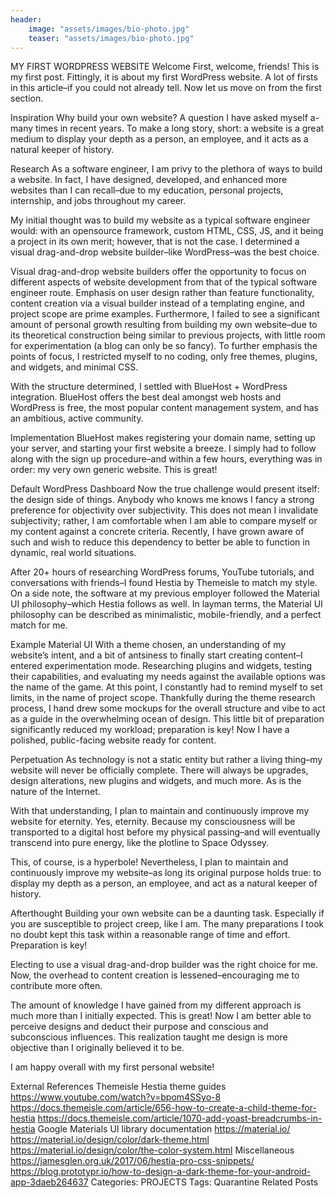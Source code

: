 ```yaml
---
header:
    image: "assets/images/bio-photo.jpg"
    teaser: "assets/images/bio-photo.jpg"
---
```


MY FIRST WORDPRESS WEBSITE
Welcome
First, welcome, friends! This is my first post. Fittingly, it is about my first WordPress website. A lot of firsts in this article–if you could not already tell. Now let us move on from the first section.

Inspiration
Why build your own website? A question I have asked myself a-many times in recent years. To make a long story, short: a website is a great medium to display your depth as a person, an employee, and it acts as a natural keeper of history.

Research
As a software engineer, I am privy to the plethora of ways to build a website. In fact, I have designed, developed, and enhanced more websites than I can recall–due to my education, personal projects, internship, and jobs throughout my career.

My initial thought was to build my website as a typical software engineer would: with an opensource framework, custom HTML, CSS, JS, and it being a project in its own merit; however, that is not the case. I determined a visual drag-and-drop website builder–like WordPress–was the best choice. 

Visual drag-and-drop website builders offer the opportunity to focus on different aspects of website development from that of the typical software engineer route. Emphasis on user design rather than feature functionality, content creation via a visual builder instead of a templating engine, and project scope are prime examples. Furthermore, I failed to see a significant amount of personal growth resulting from building my own website–due to its theoretical construction being similar to previous projects, with little room for experimentation (a blog can only be so fancy). To further emphasis the points of focus, I restricted myself to no coding, only free themes, plugins, and widgets, and minimal CSS.

With the structure determined, I settled with BlueHost + WordPress integration. BlueHost offers the best deal amongst web hosts and WordPress is free, the most popular content management system, and has an ambitious, active community.

Implementation
BlueHost makes registering your domain name, setting up your server, and starting your first website a breeze. I simply had to follow along with the sign up procedure–and within a few hours, everything was in order: my very own generic website. This is great!


Default WordPress Dashboard
Now the true challenge would present itself: the design side of things. Anybody who knows me knows I fancy a strong preference for objectivity over subjectivity. This does not mean I invalidate subjectivity; rather, I am comfortable when I am able to compare myself or my content against a concrete criteria. Recently, I have grown aware of such and wish to reduce this dependency to better be able to function in dynamic, real world situations.

After 20+ hours of researching WordPress forums, YouTube tutorials, and conversations with friends–I found Hestia by Themeisle to match my style. On a side note, the software at my  previous employer followed the Material UI philosophy–which Hestia follows as well. In layman terms, the Material UI philosophy can be described as minimalistic, mobile-friendly, and a perfect match for me.


Example Material UI
With a theme chosen, an understanding of my website’s intent, and a bit of antsiness to finally start creating content–I entered experimentation mode. Researching plugins and widgets, testing their capabilities, and evaluating my needs against the available options was the name of the game. At this point, I constantly had to remind myself to set limits, in the name of project scope. Thankfully during the theme research process, I hand drew some mockups for the overall structure and vibe to act as a guide in the overwhelming ocean of design. This little bit of preparation significantly reduced my workload; preparation is key! Now I have a polished, public-facing website ready for content.

Perpetuation
As technology is not a static entity but rather a living thing–my website will never be officially complete. There will always be upgrades, design alterations, new plugins and widgets, and much more. As is the nature of the Internet.

With that understanding, I plan to maintain and continuously improve my website for eternity. Yes, eternity. Because my consciousness will be transported to a digital host before my physical passing–and will eventually transcend into pure energy, like the plotline to Space Odyssey.

This, of course, is a hyperbole! Nevertheless, I plan to maintain and continuously improve my website–as long its original purpose holds true: to display my depth as a person, an employee, and act as a natural keeper of history.

Afterthought
Building your own website can be a daunting task. Especially if you are susceptible to project creep, like I am. The many preparations I took no doubt kept this task within a reasonable range of time and effort. Preparation is key!

Electing to use a visual drag-and-drop builder was the right choice for me. Now, the overhead to content creation is lessened–encouraging me to contribute more often.

The amount of knowledge I have gained from my different approach is much more than I initially expected. This is great! Now I am better able to perceive designs and deduct their purpose and conscious and subconscious influences. This realization taught me design is more objective than I originally believed it to be.

I am happy overall with my first personal website!

External References
Themeisle Hestia theme guides
https://www.youtube.com/watch?v=bpom4SSyo-8
https://docs.themeisle.com/article/656-how-to-create-a-child-theme-for-hestia
https://docs.themeisle.com/article/1070-add-yoast-breadcrumbs-in-hestia
Google Materials UI library documentation
https://material.io/
https://material.io/design/color/dark-theme.html
https://material.io/design/color/the-color-system.html
Miscellaneous
https://jamesglen.org.uk/2017/06/hestia-pro-css-snippets/
https://blog.prototypr.io/how-to-design-a-dark-theme-for-your-android-app-3daeb264637
Categories: PROJECTS
Tags: Quarantine
Related Posts